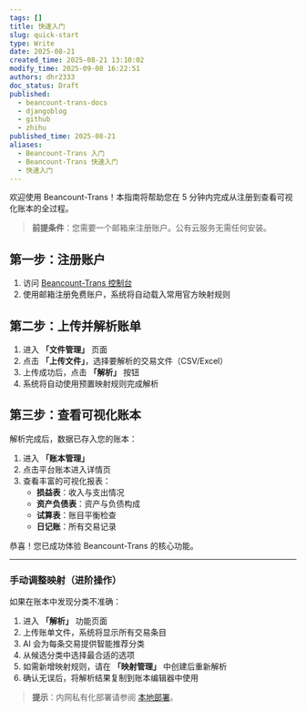 ```yaml
---
tags: []
title: 快速入门
slug: quick-start
type: Write
date: 2025-08-21
created_time: 2025-08-21 13:10:02
modify_time: 2025-09-08 16:22:51
authors: dhr2333
doc_status: Draft
published:
  - beancount-trans-docs
  - djangoblog
  - github
  - zhihu
published_time: 2025-08-21
aliases:
  - Beancount-Trans 入门
  - Beancount-Trans 快速入门
  - 快速入门
---
```

欢迎使用 Beancount-Trans！本指南将帮助您在 5 分钟内完成从注册到查看可视化账本的全过程。

> **前提条件**：您需要一个邮箱来注册账户。公有云服务无需任何安装。

## 第一步：注册账户

1. 访问 [Beancount-Trans 控制台](https://trans.dhr2333.cn/login)
2. 使用邮箱注册免费账户，系统将自动载入常用官方映射规则

## 第二步：上传并解析账单

1. 进入 **「文件管理」** 页面
2. 点击 **「上传文件」**，选择要解析的交易文件（CSV/Excel）
3. 上传成功后，点击 **「解析」** 按钮
4. 系统将自动使用预置映射规则完成解析

## 第三步：查看可视化账本

解析完成后，数据已存入您的账本：

1. 进入 **「账本管理」**
2. 点击平台账本进入详情页
3. 查看丰富的可视化报表：
   - **损益表**：收入与支出情况
   - **资产负债表**：资产与负债构成
   - **试算表**：账目平衡检查
   - **日记账**：所有交易记录

恭喜！您已成功体验 Beancount-Trans 的核心功能。

---

### 手动调整映射（进阶操作）

如果在账本中发现分类不准确：

1. 进入 **「解析」** 功能页面
2. 上传账单文件，系统将显示所有交易条目
3. AI 会为每条交易提供智能推荐分类
4. 从候选分类中选择最合适的选项
5. 如需新增映射规则，请在 **「映射管理」** 中创建后重新解析
6. 确认无误后，将解析结果复制到账本编辑器中使用

> **提示**：内网私有化部署请参阅 [本地部署](https://trans.dhr2333.cn/docs/自托管/deploy)。
